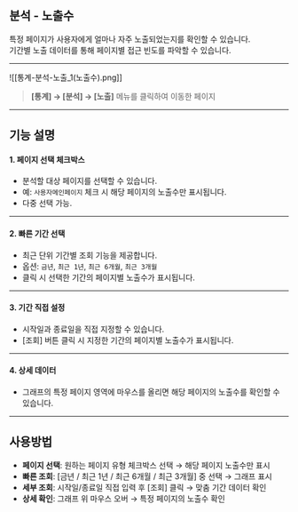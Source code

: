 ## 분석 - 노출수

특정 페이지가 사용자에게 얼마나 자주 노출되었는지를 확인할 수 있습니다.  
기간별 노출 데이터를 통해 페이지별 접근 빈도를 파악할 수 있습니다.  

***
![[통계-분석-노출_1(노출수).png]]

> **[통계] → [분석] → [노출]** 메뉴를 클릭하여 이동한 페이지  

***

## 기능 설명

#### 1. 페이지 선택 체크박스
- 분석할 대상 페이지를 선택할 수 있습니다.  
- 예: `사용자메인페이지` 체크 시 해당 페이지의 노출수만 표시됩니다.  
- 다중 선택 가능.  

***

#### 2. 빠른 기간 선택
- 최근 단위 기간별 조회 기능을 제공합니다.  
- 옵션: `금년`, `최근 1년`, `최근 6개월`, `최근 3개월`  
- 클릭 시 선택한 기간의 페이지별 노출수가 표시됩니다.  

***

#### 3. 기간 직접 설정
- 시작일과 종료일을 직접 지정할 수 있습니다.  
- [조회] 버튼 클릭 시 지정한 기간의 페이지별 노출수가 표시됩니다.  

***

#### 4. 상세 데이터
- 그래프의 특정 페이지 영역에 마우스를 올리면 해당 페이지의 노출수를 확인할 수 있습니다.  

***

## 사용방법

- **페이지 선택**: 원하는 페이지 유형 체크박스 선택 → 해당 페이지 노출수만 표시  
- **빠른 조회**: [금년 / 최근 1년 / 최근 6개월 / 최근 3개월] 중 선택 → 그래프 표시  
- **세부 조회**: 시작일/종료일 직접 입력 후 [조회] 클릭 → 맞춤 기간 데이터 확인  
- **상세 확인**: 그래프 위 마우스 오버 → 특정 페이지의 노출수 확인  
